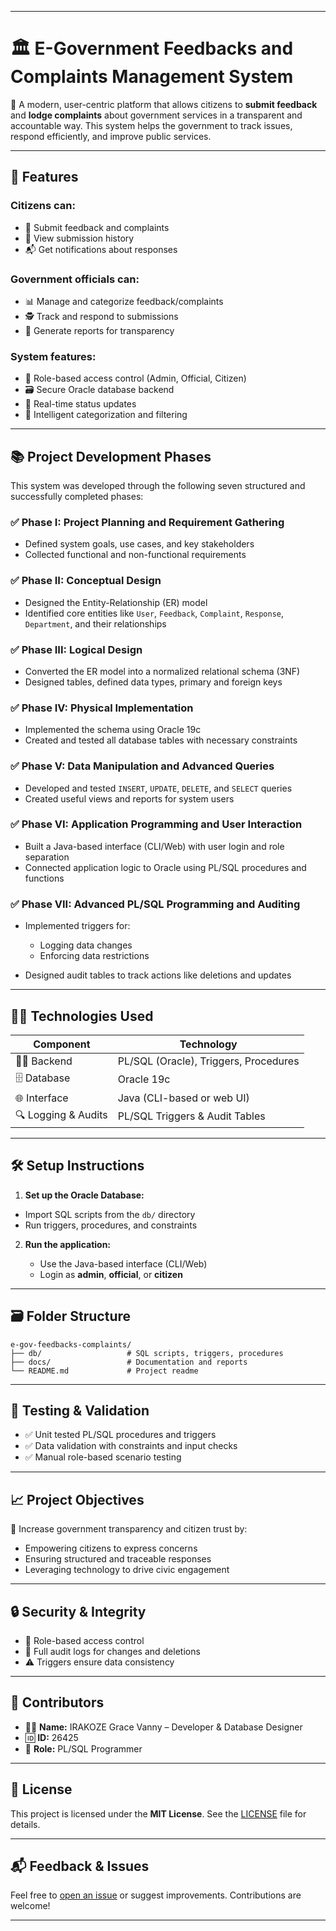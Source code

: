 
---

# 🏛️ E-Government Feedbacks and Complaints Management System

📢 A modern, user-centric platform that allows citizens to **submit feedback** and **lodge complaints** about government services in a transparent and accountable way. This system helps the government to track issues, respond efficiently, and improve public services.

---

## 📌 Features

### Citizens can:

* 📝 Submit feedback and complaints
* 📄 View submission history
* 📬 Get notifications about responses

### Government officials can:

* 📊 Manage and categorize feedback/complaints
* 🕵️ Track and respond to submissions
* 🧾 Generate reports for transparency

### System features:

* 🔐 Role-based access control (Admin, Official, Citizen)
* 🗃️ Secure Oracle database backend
* 🔄 Real-time status updates
* 🧠 Intelligent categorization and filtering

---

## 📚 Project Development Phases

This system was developed through the following seven structured and successfully completed phases:

### ✅ Phase I: Project Planning and Requirement Gathering

* Defined system goals, use cases, and key stakeholders
* Collected functional and non-functional requirements

### ✅ Phase II: Conceptual Design

* Designed the Entity-Relationship (ER) model
* Identified core entities like `User`, `Feedback`, `Complaint`, `Response`, `Department`, and their relationships

### ✅ Phase III: Logical Design

* Converted the ER model into a normalized relational schema (3NF)
* Designed tables, defined data types, primary and foreign keys

### ✅ Phase IV: Physical Implementation

* Implemented the schema using Oracle 19c
* Created and tested all database tables with necessary constraints

### ✅ Phase V: Data Manipulation and Advanced Queries

* Developed and tested `INSERT`, `UPDATE`, `DELETE`, and `SELECT` queries
* Created useful views and reports for system users

### ✅ Phase VI: Application Programming and User Interaction

* Built a Java-based interface (CLI/Web) with user login and role separation
* Connected application logic to Oracle using PL/SQL procedures and functions

### ✅ Phase VII: Advanced PL/SQL Programming and Auditing

* Implemented triggers for:

  * Logging data changes
  * Enforcing data restrictions
* Designed audit tables to track actions like deletions and updates

---

## 🧑‍💻 Technologies Used

| Component           | Technology                            |
| ------------------- | ------------------------------------- |
| 👨‍💻 Backend       | PL/SQL (Oracle), Triggers, Procedures |
| 🗄️ Database        | Oracle 19c                            |
| 🌐 Interface        | Java (CLI-based or web UI)            |
| 🔍 Logging & Audits | PL/SQL Triggers & Audit Tables        |

---

## 🛠️ Setup Instructions

1. **Set up the Oracle Database:**

* Import SQL scripts from the `db/` directory
* Run triggers, procedures, and constraints

2. **Run the application:**

   * Use the Java-based interface (CLI/Web)
   * Login as **admin**, **official**, or **citizen**

---

## 🗃️ Folder Structure

```
e-gov-feedbacks-complaints/
├── db/                   # SQL scripts, triggers, procedures
├── docs/                 # Documentation and reports
└── README.md             # Project readme
```

---

## 🧪 Testing & Validation

* ✅ Unit tested PL/SQL procedures and triggers
* ✅ Data validation with constraints and input checks
* ✅ Manual role-based scenario testing

---

## 📈 Project Objectives

🎯 Increase government transparency and citizen trust by:

* Empowering citizens to express concerns
* Ensuring structured and traceable responses
* Leveraging technology to drive civic engagement

---

## 🔒 Security & Integrity

* 🔐 Role-based access control
* 🧾 Full audit logs for changes and deletions
* ⚠️ Triggers ensure data consistency

---

## 🤝 Contributors

* 👨‍🎓 **Name:** IRAKOZE Grace Vanny – Developer & Database Designer
* 🆔 **ID:** 26425
* 🏢 **Role:** PL/SQL Programmer

---

## 📄 License

This project is licensed under the **MIT License**.
See the [LICENSE](LICENSE) file for details.

---

## 📬 Feedback & Issues

Feel free to [open an issue](https://github.com/yourusername/e-gov-feedbacks-complaints/issues) or suggest improvements. Contributions are welcome!

---
